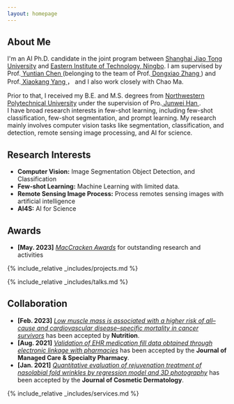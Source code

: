 ```yaml
---
layout: homepage
---
```


## About Me

I'm an AI Ph.D. candidate in the joint program between <a href="https://www.sjtu.edu.cn/" target="_blank"> Shanghai Jiao Tong University</a> and <a href="https://www.eitech.edu.cn/" target="_blank"> Eastern Institute of Technology, Ningbo</a>. I am supervised by  Prof.<a href="https://www.eias.ac.cn/?tid=31&p=teacher" target="_blank"> Yuntian Chen </a> (belonging to the team of Prof.<a href="https://www.eias.ac.cn/?tid=63&p=teacher" target="_blank"> Dongxiao Zhang </a>) and Prof.<a href="https://scholar.google.com/citations?user=yDEavdMAAAAJ&hl=zh-CN" target="_blank"> Xiaokang Yang </a>， and I also work closely with Chao Ma.

Prior to that, I  received my B.E. and M.S. degrees from <a href="https://www.nwpu.edu.cn/" target="_blank"> Northwestern Polytechnical University</a> under the supervision of Pro.<a href="https://scholar.google.ae/citations?user=xrqsoesAAAAJ&hl=zh-CN" target="_blank"> Junwei Han </a>.  
I have broad research interests in few-shot learning, including few-shot classification, few-shot segmentation, and prompt learning.  My research mainly involves computer vision tasks like segmentation, classification, and detection, remote sensing image processing, and AI for science.  



## Research Interests
- **Computer Vision:** Image Segmentation Object Detection, and Classification
- **Few-shot Learning:** Machine Learning with limited data.
- **Remote Sensing Image Process:** Process remotes sensing images with artificial intelligence
- **AI4S:** AI for Science


## Awards
- **[May. 2023]** <a href="https://gsas.nyu.edu/admissions/financial-aid/graduate-school-fellowships-and-assistantships.html" target="_blank">*MacCracken Awards*</a> for outstanding research and activities


<!-- {% include_relative _includes/publications.md %} -->

{% include_relative _includes/projects.md %}

{% include_relative _includes/talks.md %}







## Collaboration

<!-- - **[Feb. 2020]** Our paper about incremental learning is accepted to CVPR 2020.
- **[Feb. 2020]** We will host the ACM Multimedia Asia 2020 conference in Singapore!
- **[Sept. 2019]** Our paper about few-shot learning is accepted to NeurIPS 2019. -->
- **[Feb. 2023]** <a href="https://www.sciencedirect.com/science/article/pii/S089990072200346X" target="_blank">*Low muscle mass is associated with a higher risk of all–cause and cardiovascular disease–specific mortality in cancer survivors*</a> has been accepted by **Nutrition**. 
- **[Aug. 2021]** <a href="https://www.jmcp.org/doi/full/10.18553/jmcp.2021.27.10.1482" target="_blank">*Validation of EHR medication fill data obtained through electronic linkage with pharmacies*</a> has been accepted by the **Journal of Managed Care & Specialty Pharmacy**.
- **[Jan. 2021]** <a href="https://onlinelibrary.wiley.com/doi/abs/10.1111/jocd.13486" target="_blank">*Quantitative evaluation of rejuvenation treatment of nasolabial fold wrinkles by regression model and 3D photography*</a> has been accepted by the **Journal of Cosmetic Dermatology**.


{% include_relative _includes/services.md %}


